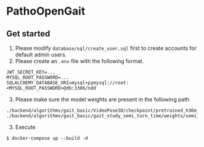 # PathoOpenGait

## Get started
1. Please modify `database/sql/create_user.sql` first to create accounts for default admin users.
2. Please create an `.env` file with the following format.
```env
JWT_SECRET_KEY=...
MYSQL_ROOT_PASSWORD=...
SQLALCHEMY_DATABASE_URI=mysql+pymysql://root:<MYSQL_ROOT_PASSWORD>@db:3306/ndd
```
3. Please make sure the model weights are present in the following path
```
./backend/algorithms/gait_basic/VideoPose3D/checkpoint/pretrained_h36m_detectron_coco.bin
./backend/algorithms/gait_basic/gait_study_semi_turn_time/weights/semi_vanilla_v2/epoch_94.pth
```
3. Execute
```
$ docker-compose up --build -d
```